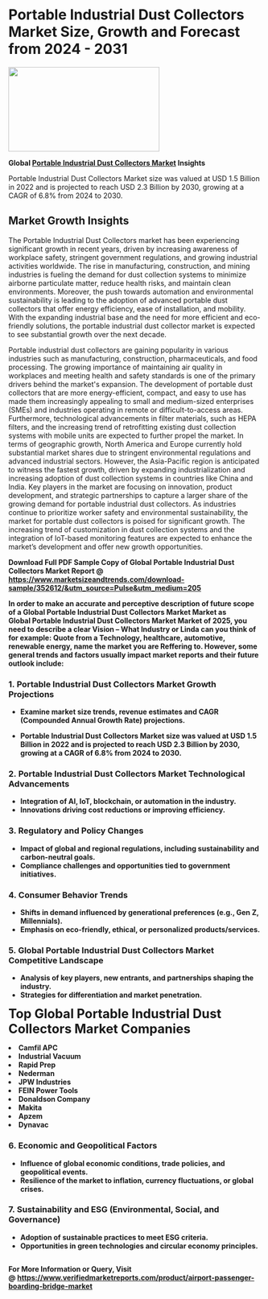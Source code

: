 <H1>Portable Industrial Dust Collectors Market Size, Growth and Forecast from 2024 - 2031</H1><img class="aligncenter size-medium wp-image-584254" src="https://thirdeyenews.in/wp-content/uploads/2024/09/Global-Market-Research-300x168.jpeg" alt="" width="300" height="168" /><p><strong>Global&nbsp;<a href="https://www.marketsizeandtrends.com/download-sample/352612/&amp;utm_source=Pulse&amp;utm_medium=205">Portable Industrial Dust Collectors Market</a> Insights</strong></p><p>Portable Industrial Dust Collectors Market size was valued at USD 1.5 Billion in 2022 and is projected to reach USD 2.3 Billion by 2030, growing at a CAGR of 6.8% from 2024 to 2030.</p><p><h2>Market Growth Insights</h2> <p>The Portable Industrial Dust Collectors market has been experiencing significant growth in recent years, driven by increasing awareness of workplace safety, stringent government regulations, and growing industrial activities worldwide. The rise in manufacturing, construction, and mining industries is fueling the demand for dust collection systems to minimize airborne particulate matter, reduce health risks, and maintain clean environments. Moreover, the push towards automation and environmental sustainability is leading to the adoption of advanced portable dust collectors that offer energy efficiency, ease of installation, and mobility. With the expanding industrial base and the need for more efficient and eco-friendly solutions, the portable industrial dust collector market is expected to see substantial growth over the next decade.</p> <p><strong></strong></p> <p>Portable industrial dust collectors are gaining popularity in various industries such as manufacturing, construction, pharmaceuticals, and food processing. The growing importance of maintaining air quality in workplaces and meeting health and safety standards is one of the primary drivers behind the market's expansion. The development of portable dust collectors that are more energy-efficient, compact, and easy to use has made them increasingly appealing to small and medium-sized enterprises (SMEs) and industries operating in remote or difficult-to-access areas. Furthermore, technological advancements in filter materials, such as HEPA filters, and the increasing trend of retrofitting existing dust collection systems with mobile units are expected to further propel the market. In terms of geographic growth, North America and Europe currently hold substantial market shares due to stringent environmental regulations and advanced industrial sectors. However, the Asia-Pacific region is anticipated to witness the fastest growth, driven by expanding industrialization and increasing adoption of dust collection systems in countries like China and India. Key players in the market are focusing on innovation, product development, and strategic partnerships to capture a larger share of the growing demand for portable industrial dust collectors. As industries continue to prioritize worker safety and environmental sustainability, the market for portable dust collectors is poised for significant growth. The increasing trend of customization in dust collection systems and the integration of IoT-based monitoring features are expected to enhance the market’s development and offer new growth opportunities. <p><strong></p><p><span class=""><strong>Download Full PDF Sample Copy of Global Portable Industrial Dust Collectors Market Report</strong> @ <a href="https://www.marketsizeandtrends.com/download-sample/352612/&amp;utm_source=Pulse&amp;utm_medium=205" target="_blank">https://www.marketsizeandtrends.com/download-sample/352612/&amp;utm_source=Pulse&amp;utm_medium=205</a></span></p><p>In order to make an accurate and perceptive description of future scope of a Global&nbsp;Portable Industrial Dust Collectors Market Market as Global&nbsp;Portable Industrial Dust Collectors Market Market of 2025, you need to describe a clear Vision &ndash; What Industry or Linda can you think of for example: Quote from a Technology, healthcare, automotive, renewable energy, name the market you are Reffering to. However, some general trends and factors usually impact market reports and their future outlook include:</p><h3>1.&nbsp;<strong>Portable Industrial Dust Collectors Market Growth Projections</strong></h3><ul><li>Examine market size trends, revenue estimates and CAGR (Compounded Annual Growth Rate) projections.</li><li><p>Portable Industrial Dust Collectors Market size was valued at USD 1.5 Billion in 2022 and is projected to reach USD 2.3 Billion by 2030, growing at a CAGR of 6.8% from 2024 to 2030.</p></li></ul><h3>2.&nbsp;<strong>Portable Industrial Dust Collectors Market Technological Advancements</strong></h3><ul><li>Integration of AI, IoT, blockchain, or automation in the industry.</li><li>Innovations driving cost reductions or improving efficiency.</li></ul><h3>3.&nbsp;<strong>Regulatory and Policy Changes</strong></h3><ul><li>Impact of global and regional regulations, including sustainability and carbon-neutral goals.</li><li>Compliance challenges and opportunities tied to government initiatives.</li></ul><h3>4.&nbsp;<strong>Consumer Behavior Trends</strong></h3><ul><li>Shifts in demand influenced by generational preferences (e.g., Gen Z, Millennials).</li><li>Emphasis on eco-friendly, ethical, or personalized products/services.</li></ul><h3>5.&nbsp;<strong>Global Portable Industrial Dust Collectors Market Competitive Landscape</strong></h3><ul><li>Analysis of key players, new entrants, and partnerships shaping the industry.</li><li>Strategies for differentiation and market penetration.</li></ul><p data-pm-slice="1 1 []"><span style="color: inherit; font-family: inherit; font-size: 25px;">Top Global Portable Industrial Dust Collectors Market Companies</span></p><div class="" data-test-id=""><p><li>Camfil APC</li><li> Industrial Vacuum</li><li> Rapid Prep</li><li> Nederman</li><li> JPW Industries</li><li> FEIN Power Tools</li><li> Donaldson Company</li><li> Makita</li><li> Apzem</li><li> Dynavac</li></p></div><h3>6.&nbsp;<strong>Economic and Geopolitical Factors</strong></h3><ul><li>Influence of global economic conditions, trade policies, and geopolitical events.</li><li>Resilience of the market to inflation, currency fluctuations, or global crises.</li></ul><h3>7.&nbsp;<strong>Sustainability and ESG (Environmental, Social, and Governance)</strong></h3><ul><li>Adoption of sustainable practices to meet ESG criteria.</li><li>Opportunities in green technologies and circular economy principles.</li></ul><h2><strong style="font-size: 14px;">For More Information or Query, Visit @&nbsp;</strong><a style="background-color: #ffffff; font-size: 14px;" href="https://www.marketsizeandtrends.com/report/portable-industrial-dust-collectors-market/" target="_blank">https://www.verifiedmarketreports.com/product/airport-passenger-boarding-bridge-market</a></h2>
